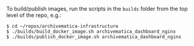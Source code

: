 To build/publish images, run the scripts in the `builds` folder from the top level of the repo, e.g.:

```console
$ cd ~/repos/archivematica-infrastructure
$ ./builds/build_docker_image.sh archivematica_dashboard_nginx
$ ./builds/publish_docker_image.sh archivematica_dashboard_nginx
```
